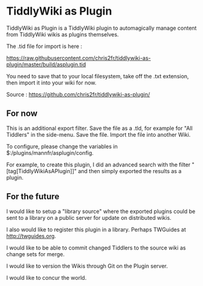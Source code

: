 # TiddlyWiki as Plugin

TiddlyWiki as Plugin is a TiddlyWiki plugin to automagically manage content from TiddlyWiki wikis as plugins themselves.

The .tid file for import is here :

https://raw.githubusercontent.com/chris2fr/tiddlywiki-as-plugin/master/build/asplugin.tid

You need to save that to your local filesystem, take off the .txt extension, then import it into your wiki for now.

Source : https://github.com/chris2fr/tiddlywiki-as-plugin/

## For now

This is an additional export filter. Save the file as a .tld, for example for "All Tiddlers" in the side-menu. Save the file. Import the file into another Wiki.

To configure, please change the variables in $:/plugins/mannfr/asplugin/config.

For example, to create this plugin, I did an advanced search with the filter "[tag[TiddlyWikiAsAPlugin]]" and then simply exported the results as a plugin.

## For the future

I would like to setup a "library source" where the exported plugins could be sent to a library on a public server for update on distributed wikis.

I also would like to register this plugin in a library. Perhaps TWGuides at http://twguides.org.

I would like to be able to commit changed Tiddlers to the source wiki as change sets for merge.

I would like to version the Wikis through Git on the Plugin server.

I would like to concur the world.
